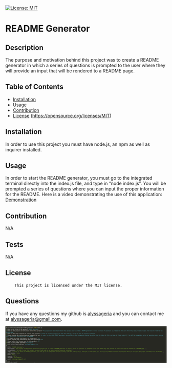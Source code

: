 
[![License: MIT](https://img.shields.io/badge/License-MIT-yellow.svg)](https://opensource.org/licenses/MIT)

# README Generator

## Description
The purpose and motivation behind this project was to create a README generator in which a series of questions is prompted to the user where they will provide an input that will be rendered to a README page. 

## Table of Contents
- [Installation](#installation)
- [Usage](#usage)
- [Contribution](#contribution)
- [License](#license)
(https://opensource.org/licenses/MIT)
## Installation
In order to use this project you must have node.js, an npm as well as inquirer installed.

## Usage
In order to start the README generator, you must go to the integrated terminal directly into the index.js file, and type in “node index.js”. You will be prompted a series of questions where you can input the proper information for the README.
Here is a video demonstrating the use of this application: [Demonstration](https://drive.google.com/file/d/1Xow2VPUgEUE75mh8ElUj30Vwopc5rbJI/view?usp=sharing)

## Contribution
N/A

## Tests
N/A

## License
        This project is licensed under the MIT license.

## Questions
If you have any questions my github is [alyssageria](https://github.com/alyssageria/) and you can contact me at alyssageria@gmail.com.

![screenshot](/utils/images/README-screenshot.png)
